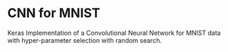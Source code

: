 # CNN for MNIST 

Keras Implementation of a Convolutional Neural Network for MNIST data with hyper-parameter selection with random search.
